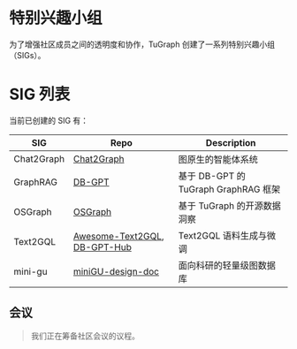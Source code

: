 # 特别兴趣小组

为了增强社区成员之间的透明度和协作，TuGraph 创建了一系列特别兴趣小组（SIGs）。

# SIG 列表

当前已创建的 SIG 有：

| SIG         | Repo                                         | Description                         |
|-------------|----------------------------------------------|-------------------------------------|
| Chat2Graph  | [Chat2Graph][agent]                          | 图原生的智能体系统                    |
| GraphRAG    | [DB-GPT][rag]                                | 基于 DB-GPT 的 TuGraph GraphRAG 框架 | 
| OSGraph     | [OSGraph][osgraph]                           | 基于 TuGraph 的开源数据洞察           |
| Text2GQL    | [Awesome-Text2GQL][sft1], [DB-GPT-Hub][sft2] | Text2GQL 语料生成与微调               |
| mini-gu     | [miniGU-design-doc][mgu]                     | 面向科研的轻量级图数据库               |

## 会议

> 我们正在筹备社区会议的议程。

[agent]: https://github.com/TuGraph-family/chat2graph
[rag]: https://github.com/eosphoros-ai/DB-GPT
[osgraph]: https://github.com/TuGraph-family/OSGraph
[sft1]: https://github.com/TuGraph-family/Awesome-Text2GQL
[sft2]: https://github.com/eosphoros-ai/DB-GPT-Hub
[mgu]: https://github.com/TuGraph-family/miniGU-design-doc

